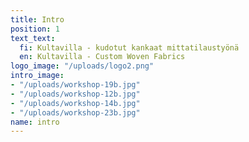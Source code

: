 ```yaml
---
title: Intro
position: 1
text_text:
  fi: Kultavilla - kudotut kankaat mittatilaustyönä
  en: Kultavilla - Custom Woven Fabrics
logo_image: "/uploads/logo2.png"
intro_image:
- "/uploads/workshop-19b.jpg"
- "/uploads/workshop-12b.jpg"
- "/uploads/workshop-14b.jpg"
- "/uploads/workshop-23b.jpg"
name: intro
---
```


